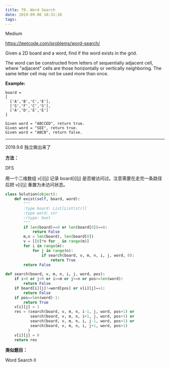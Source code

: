 ```yaml
---
title: 79. Word Search
date: 2019-09-06 18:31:10
tags:
---
```


Medium

https://leetcode.com/problems/word-search/

Given a 2D board and a word, find if the word exists in the grid.

The word can be constructed from letters of sequentially adjacent cell, where "adjacent" cells are those horizontally or vertically neighboring. The same letter cell may not be used more than once.

**Example:**

```
board =
[
  ['A','B','C','E'],
  ['S','F','C','S'],
  ['A','D','E','E']
]

Given word = "ABCCED", return true.
Given word = "SEE", return true.
Given word = "ABCB", return false.
```

---

2019.9.6 独立做出来了

**方法：**

DFS

用一个二维数组 v[i]\[j] 记录 board[i]\[j] 是否被访问过。注意需要在走完一条路径后把 v[i]\[j] 重置为未访问状态。

```python
class Solution(object):
    def exist(self, board, word):
        """
        :type board: List[List[str]]
        :type word: str
        :rtype: bool
        """
        if len(board)==0 or len(board[0])==0:
            return False
        m,n = len(board), len(board[0])
        v = [[0]*n for _ in range(m)]
        for i in range(m):
            for j in range(n):
                if search(board, v, m, n, i, j, word, 0):
                    return True
        return False
    
def search(board, v, m, n, i, j, word, pos):
    if i<0 or j<0 or i>=m or j>=n or pos>=len(word):
        return False
    if board[i][j]!=word[pos] or v[i][j]==1:
        return False
    if pos==len(word)-1:
        return True
    v[i][j] = 1
    res = (search(board, v, m, n, i-1, j, word, pos+1) or
           search(board, v, m, n, i+1, j, word, pos+1) or 
           search(board, v, m, n, i, j-1, word, pos+1) or 
           search(board, v, m, n, i, j+1, word, pos+1)
          )
    v[i][j] = 0
    return res
```

**类似题目：**

Word Search II